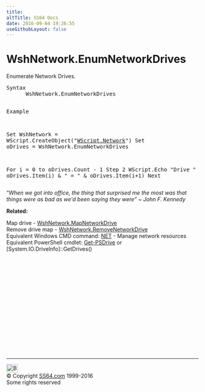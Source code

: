 ```yaml
---
title:
altTitle: SS64 Docs
date: 2016-09-04 19:26:55
useGithubLayout: false
---
```

<!-- #BeginLibraryItem "/Library/head_vb.lbi" --><!-- #EndLibraryItem --><h1>WshNetwork.EnumNetworkDrives</h1> 
<p>Enumerate Network Drives.</p>
<pre>Syntax 
      WshNetwork.EnumNetworkDrives

Example

Set WshNetwork = WScript.CreateObject("<a href="network.html">WScript.Network</a>")
Set oDrives = WshNetwork.EnumNetworkDrives

For i = 0 to oDrives.Count - 1 Step 2
   WScript.Echo "Drive " &amp; oDrives.Item(i) &amp; " = " &amp; oDrives.Item(i+1)
Next</pre>
<p class="quote">“<i>When we got into office, the thing that surprised me the most was that things were as bad as we'd been saying they were” ~ John F. Kennedy</i></p>
<p><b>Related:</b></p>
<p>Map drive - <a href="mapnetworkdrive.html">WshNetwork.MapNetworkDrive</a> 
<br>
Remove drive map - <a href="removenetworkdrive.html">WshNetwork.RemoveNetworkDrive</a><br>
Equivalent Windows CMD command: <a href="../nt/net.html">NET</a> - Manage network resources<br>
Equivalent PowerShell cmdlet: <a href="../ps/get-psdrive.html">Get-PSDrive</a> or [System.IO.DriveInfo]::GetDrives()</p><!-- #BeginLibraryItem "/Library/foot_vb.lbi" --><p>
<!-- VB300 -->
<ins class="adsbygoogle" style="display:inline-block;width:300px;height:250px" data-ad-client="ca-pub-6140977852749469" data-ad-slot="1683739502"></ins>
<script>
(adsbygoogle = window.adsbygoogle || []).push({});
</script></p>
<hr>
<div id="bl" class="footer"><a href="enumnetworkdrives.html#"><img src="../images/top.png" width="30" height="22" alt="Back to the Top"></a></div>
<div id="br" class="footer, tagline">© Copyright <a href="../index.html">SS64.com</a> 1999-2016<br>
Some rights reserved</div><!-- #EndLibraryItem -->

